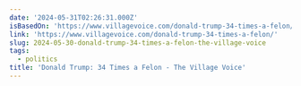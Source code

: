 ```yaml
---
date: '2024-05-31T02:26:31.000Z'
isBasedOn: 'https://www.villagevoice.com/donald-trump-34-times-a-felon/'
link: 'https://www.villagevoice.com/donald-trump-34-times-a-felon/'
slug: 2024-05-30-donald-trump-34-times-a-felon-the-village-voice
tags:
  - politics
title: 'Donald Trump: 34 Times a Felon - The Village Voice'
---
```

 

